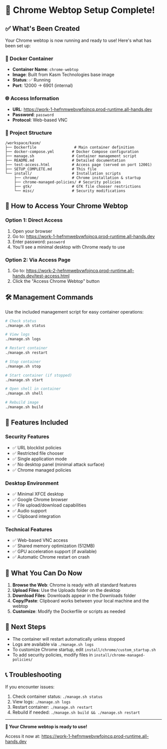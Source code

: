 # 🎉 Chrome Webtop Setup Complete!

## ✅ What's Been Created

Your Chrome webtop is now running and ready to use! Here's what has been set up:

### 🐳 Docker Container
- **Container Name**: `chrome-webtop`
- **Image**: Built from Kasm Technologies base image
- **Status**: ✅ Running
- **Port**: 12000 → 6901 (internal)

### 🌐 Access Information
- **URL**: https://work-1-hefnmwebvwfojncq.prod-runtime.all-hands.dev
- **Password**: `password`
- **Protocol**: Web-based VNC

### 📁 Project Structure
```
/workspace/kasm/
├── Dockerfile                 # Main container definition
├── docker-compose.yml        # Docker Compose configuration
├── manage.sh                 # Container management script
├── README.md                 # Detailed documentation
├── test-access.html          # Access page (served on port 12001)
├── SETUP_COMPLETE.md         # This file
└── install/                  # Installation scripts
    ├── chrome/               # Chrome installation & startup
    ├── chrome-managed-policies/ # Security policies
    ├── gtk/                  # GTK file chooser restrictions
    └── misc/                 # Security modifications
```

## 🚀 How to Access Your Chrome Webtop

### Option 1: Direct Access
1. Open your browser
2. Go to: https://work-1-hefnmwebvwfojncq.prod-runtime.all-hands.dev
3. Enter password: `password`
4. You'll see a minimal desktop with Chrome ready to use

### Option 2: Via Access Page
1. Go to: https://work-2-hefnmwebvwfojncq.prod-runtime.all-hands.dev/test-access.html
2. Click the "Access Chrome Webtop" button

## 🛠️ Management Commands

Use the included management script for easy container operations:

```bash
# Check status
./manage.sh status

# View logs
./manage.sh logs

# Restart container
./manage.sh restart

# Stop container
./manage.sh stop

# Start container (if stopped)
./manage.sh start

# Open shell in container
./manage.sh shell

# Rebuild image
./manage.sh build
```

## 🔧 Features Included

### Security Features
- ✅ URL blocklist policies
- ✅ Restricted file chooser
- ✅ Single application mode
- ✅ No desktop panel (minimal attack surface)
- ✅ Chrome managed policies

### Desktop Environment
- ✅ Minimal XFCE desktop
- ✅ Google Chrome browser
- ✅ File upload/download capabilities
- ✅ Audio support
- ✅ Clipboard integration

### Technical Features
- ✅ Web-based VNC access
- ✅ Shared memory optimization (512MB)
- ✅ GPU acceleration support (if available)
- ✅ Automatic Chrome restart on crash

## 🎯 What You Can Do Now

1. **Browse the Web**: Chrome is ready with all standard features
2. **Upload Files**: Use the Uploads folder on the desktop
3. **Download Files**: Downloads appear in the Downloads folder
4. **Copy/Paste**: Clipboard works between your local machine and the webtop
5. **Customize**: Modify the Dockerfile or scripts as needed

## 🔄 Next Steps

- The container will restart automatically unless stopped
- Logs are available via `./manage.sh logs`
- To customize Chrome startup, edit `install/chrome/custom_startup.sh`
- To add security policies, modify files in `install/chrome-managed-policies/`

## 📞 Troubleshooting

If you encounter issues:

1. Check container status: `./manage.sh status`
2. View logs: `./manage.sh logs`
3. Restart container: `./manage.sh restart`
4. Rebuild if needed: `./manage.sh build && ./manage.sh restart`

---

**🎉 Your Chrome webtop is ready to use!**

Access it now at: https://work-1-hefnmwebvwfojncq.prod-runtime.all-hands.dev